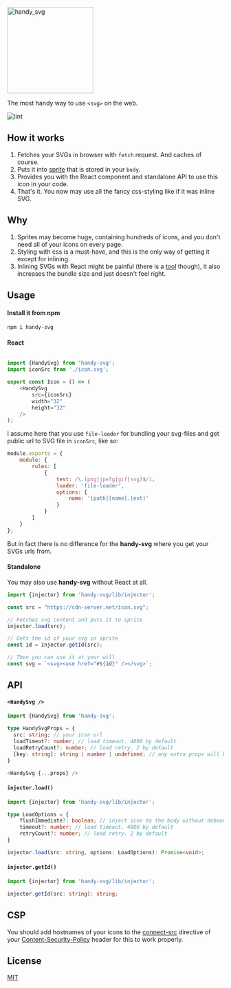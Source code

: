 <img width="200" alt="handy_svg" src="https://user-images.githubusercontent.com/2974415/162402689-e1382bba-9fe1-4bf8-8d45-bc28a78ab5c7.png">

The most handy way to use `<svg>` on the web.

![lint](https://github.com/ivliag/handy-svg/actions/workflows/lint.yml/badge.svg)

## How it works
1. Fetches your SVGs in browser with `fetch` request. And caches of course.
2. Puts it into [sprite](https://daily-dev-tips.com/posts/svg-sprites/) that is stored in your `body`.
3. Provides you with the React component and standalone API to use this icon in your code.
4. That's it. You now may use all the fancy css-styling like if it was inline SVG.

## Why
1. Sprites may become huge, containing hundreds of icons, and you don't need all of your icons on every page.
2. Styling with css is a must-have, and this is the only way of getting it except for inlining.
3. Inlining SVGs with React might be painful (there is a [tool](https://react-svgr.com/) though), it also increases the bundle size and just doesn't feel right.

## Usage

#### Install it from npm
```
npm i handy-svg
```

#### React
```typescript

import {HandySvg} from 'handy-svg';
import iconSrc from './icon.svg';

export const Icon = () => (
    <HandySvg
        src={iconSrc}
        width="32"
        height="32"
    />
);
```

I assume here that you use `file-loader` for bundling your svg-files and get public url to SVG file in `iconSrc`, like so:
```javascript
module.exports = {
    module: {
        rules: [
            {
                test: /\.(png|jpe?g|gif|svg)$/i,
                loader: 'file-loader',
                options: {
                    name: '[path][name].[ext]'
                }
            }
        ]
    }
};
```

But in fact there is no difference for the **handy-svg** where you get your SVGs urls from.

#### Standalone
You may also use **handy-svg** without React at all.

```typescript
import {injector} from 'handy-svg/lib/injector';

const src = "https://cdn-server.net/icon.svg";

// Fetches svg content and puts it to sprite
injector.load(src);

// Gets the id of your svg in sprite
const id = injector.getId(src);

// Then you can use it at your will
const svg = `<svg><use href="#${id}" /></svg>`;
```

## API
#### `<HandySvg />`
```typescript
import {HandySvg} from 'handy-svg';

type HandySvgProps = {
  src: string; // your icon url
  loadTimeot?: number; // load timeout. 4800 by default
  loadRetryCount?: number; // load retry. 2 by default
  [key: string]: string | number | undefined; // any extra props will be passed to svg tag
}

<HandySvg {...props} />
```

#### `injector.load()`
```typescript
import {injector} from 'handy-svg/lib/injector';

type LoadOptions = {
    flushImmediate?: boolean; // inject icon to the body without debouncing
    timeout?: number; // load timeout. 4800 by default
    retryCount?: number; // load retry. 2 by default
}

injector.load(src: string, options: LoadOptions): Promise<void>;
```

#### `injector.getId()`
```typescript
import {injector} from 'handy-svg/lib/injector';

injector.getId(src: string): string;
```

## CSP
You should add hostnames of your icons to the [connect-src](https://developer.mozilla.org/en-US/docs/Web/HTTP/Headers/Content-Security-Policy/connect-src) directive of your [Content-Security-Policy](https://developer.mozilla.org/en-US/docs/Web/HTTP/CSP) header for this to work properly.

## License
[MIT](https://github.com/ivliag/handy-svg/blob/master/LICENSE)
